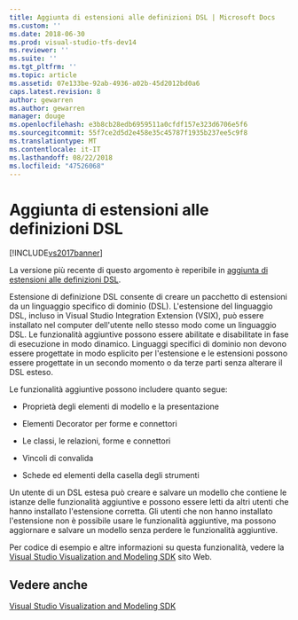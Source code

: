 ```yaml
---
title: Aggiunta di estensioni alle definizioni DSL | Microsoft Docs
ms.custom: ''
ms.date: 2018-06-30
ms.prod: visual-studio-tfs-dev14
ms.reviewer: ''
ms.suite: ''
ms.tgt_pltfrm: ''
ms.topic: article
ms.assetid: 07e133be-92ab-4936-a02b-45d2012bd0a6
caps.latest.revision: 8
author: gewarren
ms.author: gewarren
manager: douge
ms.openlocfilehash: e3b8cb28edb6959511a0cfdf157e323d6706e5f6
ms.sourcegitcommit: 55f7ce2d5d2e458e35c45787f1935b237ee5c9f8
ms.translationtype: MT
ms.contentlocale: it-IT
ms.lasthandoff: 08/22/2018
ms.locfileid: "47526068"
---
```

# <a name="adding-extensions-to-dsl-definitions"></a>Aggiunta di estensioni alle definizioni DSL
[!INCLUDE[vs2017banner](../includes/vs2017banner.md)]

La versione più recente di questo argomento è reperibile in [aggiunta di estensioni alle definizioni DSL](https://docs.microsoft.com/visualstudio/modeling/adding-extensions-to-dsl-definitions).  
  
Estensione di definizione DSL consente di creare un pacchetto di estensioni da un linguaggio specifico di dominio (DSL). L'estensione del linguaggio DSL, incluso in Visual Studio Integration Extension (VSIX), può essere installato nel computer dell'utente nello stesso modo come un linguaggio DSL. Le funzionalità aggiuntive possono essere abilitate e disabilitate in fase di esecuzione in modo dinamico. Linguaggi specifici di dominio non devono essere progettate in modo esplicito per l'estensione e le estensioni possono essere progettate in un secondo momento o da terze parti senza alterare il DSL esteso.  
  
 Le funzionalità aggiuntive possono includere quanto segue:  
  
-   Proprietà degli elementi di modello e la presentazione  
  
-   Elementi Decorator per forme e connettori  
  
-   Le classi, le relazioni, forme e connettori  
  
-   Vincoli di convalida  
  
-   Schede ed elementi della casella degli strumenti  
  
 Un utente di un DSL estesa può creare e salvare un modello che contiene le istanze delle funzionalità aggiuntive e possono essere letti da altri utenti che hanno installato l'estensione corretta. Gli utenti che non hanno installato l'estensione non è possibile usare le funzionalità aggiuntive, ma possono aggiornare e salvare un modello senza perdere le funzionalità aggiuntive.  
  
 Per codice di esempio e altre informazioni su questa funzionalità, vedere la [Visual Studio Visualization and Modeling SDK](http://go.microsoft.com/fwlink/?LinkID=186128) sito Web.  
  
## <a name="see-also"></a>Vedere anche  
 [Visual Studio Visualization and Modeling SDK](http://go.microsoft.com/fwlink/?LinkID=186128)



